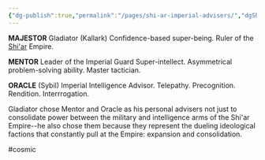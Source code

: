 ```yaml
---
{"dg-publish":true,"permalink":"/pages/shi-ar-imperial-advisers/","dgShowLocalGraph":true}
---
```



**MAJESTOR** 
Gladiator
(Kallark)
Confidence-based super-being. 
Ruler of the [Shi'ar](https://marvel.fandom.com/wiki/Shi'ar_(Race)?so=search) Empire.

**MENTOR**
Leader of the Imperial Guard
Super-intellect. Asymmetrical problem-solving ability. Master tactician.

**ORACLE**
(Sybil)
Imperial Intelligence Advisor.
Telepathy. Precognition. Rendition. Interrrogation. 

Gladiator chose Mentor and Oracle as his personal advisers not just to consolidate power between the military and intelligence arms of the Shi'ar Empire--he also chose them because they represent the dueling ideological factions that constantly pull at the Empire: expansion and consolidation.

#cosmic 